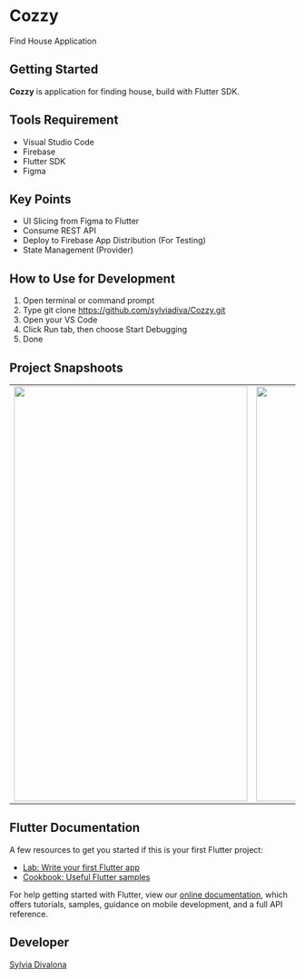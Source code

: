 # Cozzy

Find House Application

## Getting Started

**Cozzy** is application for finding house, build with Flutter SDK.

## Tools Requirement
- Visual Studio Code
- Firebase
- Flutter SDK
- Figma

## Key Points
- UI Slicing from Figma to Flutter
- Consume REST API
- Deploy to Firebase App Distribution (For Testing)
- State Management (Provider)

## How to Use for Development
1. Open terminal or command prompt
2. Type git clone https://github.com/sylviadiva/Cozzy.git 
3. Open your VS Code 
4. Click Run tab, then choose Start Debugging
5. Done

## Project Snapshoots
<table>
  <tr>
    <td><img src="https://user-images.githubusercontent.com/33641023/138045351-79a93580-a0f2-4045-82e6-a8ee36393a78.jpeg" width="411" height="731"></td>
    <td><img src="https://user-images.githubusercontent.com/33641023/138045452-1c39dca8-4251-46be-b0ed-66b5f3221856.jpeg" width="411" height="731"></td>
    <td><img src="https://user-images.githubusercontent.com/33641023/138045481-42fefd24-aac6-4912-96f4-d2f96a03b94e.jpeg" width="411" height="731"></td>
  </tr>
 </table>

## Flutter Documentation
A few resources to get you started if this is your first Flutter project:

- [Lab: Write your first Flutter app](https://flutter.dev/docs/get-started/codelab)
- [Cookbook: Useful Flutter samples](https://flutter.dev/docs/cookbook)

For help getting started with Flutter, view our
[online documentation](https://flutter.dev/docs), which offers tutorials,
samples, guidance on mobile development, and a full API reference.

## Developer

<a href="https://github.com/sylviadiva" target="_blank">Sylvia Divalona</a>
